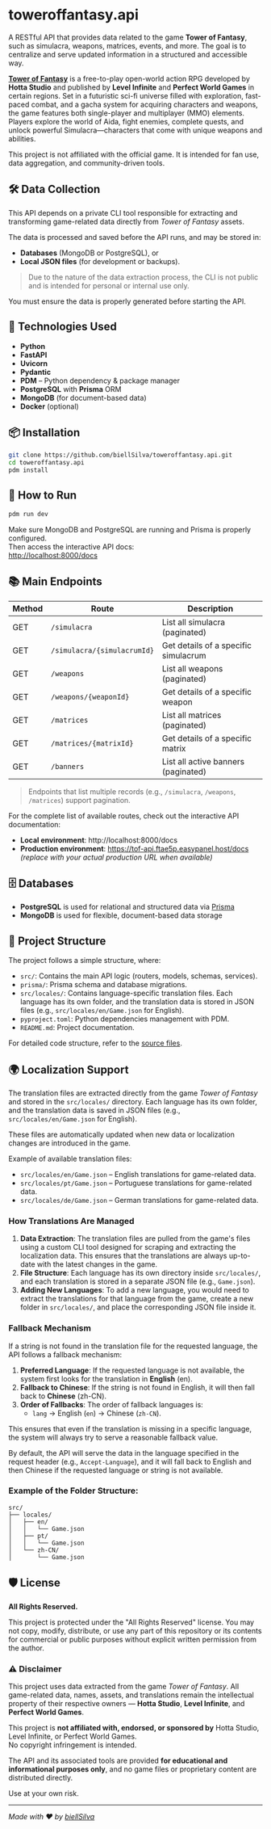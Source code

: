 # toweroffantasy.api

A RESTful API that provides data related to the game **Tower of Fantasy**, such as simulacra, weapons, matrices, events, and more. The goal is to centralize and serve updated information in a structured and accessible way.

[**Tower of Fantasy**](https://tof.perfectworld.com/en-us/index.html) is a free-to-play open-world action RPG developed by **Hotta Studio** and published by **Level Infinite** and **Perfect World Games** in certain regions. Set in a futuristic sci-fi universe filled with exploration, fast-paced combat, and a gacha system for acquiring characters and weapons, the game features both single-player and multiplayer (MMO) elements. Players explore the world of Aida, fight enemies, complete quests, and unlock powerful Simulacra—characters that come with unique weapons and abilities.

This project is not affiliated with the official game. It is intended for fan use, data aggregation, and community-driven tools.

## 🛠️ Data Collection

This API depends on a private CLI tool responsible for extracting and transforming game-related data directly from _Tower of Fantasy_ assets.

The data is processed and saved before the API runs, and may be stored in:

- **Databases** (MongoDB or PostgreSQL), or
- **Local JSON files** (for development or backups).

> Due to the nature of the data extraction process, the CLI is not public and is intended for personal or internal use only.

You must ensure the data is properly generated before starting the API.

## 🚀 Technologies Used

- **Python**
- **FastAPI**
- **Uvicorn**
- **Pydantic**
- **PDM** – Python dependency & package manager
- **PostgreSQL** with **Prisma** ORM
- **MongoDB** (for document-based data)
- **Docker** (optional)

## 📦 Installation

```bash
git clone https://github.com/biellSilva/toweroffantasy.api.git
cd toweroffantasy.api
pdm install
```

## 🔧 How to Run

```bash
pdm run dev
```

Make sure MongoDB and PostgreSQL are running and Prisma is properly configured.  
Then access the interactive API docs:  
[http://localhost:8000/docs](http://localhost:8000/docs)

## 📚 Main Endpoints

| Method | Route                       | Description                          |
| ------ | --------------------------- | ------------------------------------ |
| GET    | `/simulacra`                | List all simulacra (paginated)       |
| GET    | `/simulacra/{simulacrumId}` | Get details of a specific simulacrum |
| GET    | `/weapons`                  | List all weapons (paginated)         |
| GET    | `/weapons/{weaponId}`       | Get details of a specific weapon     |
| GET    | `/matrices`                 | List all matrices (paginated)        |
| GET    | `/matrices/{matrixId}`      | Get details of a specific matrix     |
| GET    | `/banners`                  | List all active banners (paginated)  |

> Endpoints that list multiple records (e.g., `/simulacra`, `/weapons`, `/matrices`) support pagination.

For the complete list of available routes, check out the interactive API documentation:

- **Local environment**: http://localhost:8000/docs
- **Production environment**: https://tof-api.ftae5p.easypanel.host/docs _(replace with your actual production URL when available)_

## 🗄️ Databases

- **PostgreSQL** is used for relational and structured data via [Prisma](https://www.prisma.io/)
- **MongoDB** is used for flexible, document-based data storage

## 📁 Project Structure

The project follows a simple structure, where:

- `src/`: Contains the main API logic (routers, models, schemas, services).
- `prisma/`: Prisma schema and database migrations.
- `src/locales/`: Contains language-specific translation files. Each language has its own folder, and the translation data is stored in JSON files (e.g., `src/locales/en/Game.json` for English).
- `pyproject.toml`: Python dependencies management with PDM.
- `README.md`: Project documentation.

For detailed code structure, refer to the [source files](https://github.com/biellSilva/toweroffantasy.api).

## 🌍 Localization Support

The translation files are extracted directly from the game _Tower of Fantasy_ and stored in the `src/locales/` directory. Each language has its own folder, and the translation data is saved in JSON files (e.g., `src/locales/en/Game.json` for English).

These files are automatically updated when new data or localization changes are introduced in the game.

Example of available translation files:

- `src/locales/en/Game.json` – English translations for game-related data.
- `src/locales/pt/Game.json` – Portuguese translations for game-related data.
- `src/locales/de/Game.json` – German translations for game-related data.

### How Translations Are Managed

1. **Data Extraction**: The translation files are pulled from the game's files using a custom CLI tool designed for scraping and extracting the localization data. This ensures that the translations are always up-to-date with the latest changes in the game.
2. **File Structure**: Each language has its own directory inside `src/locales/`, and each translation is stored in a separate JSON file (e.g., `Game.json`).
3. **Adding New Languages**: To add a new language, you would need to extract the translations for that language from the game, create a new folder in `src/locales/`, and place the corresponding JSON file inside it.

### Fallback Mechanism

If a string is not found in the translation file for the requested language, the API follows a fallback mechanism:

1. **Preferred Language**: If the requested language is not available, the system first looks for the translation in **English** (en).
2. **Fallback to Chinese**: If the string is not found in English, it will then fall back to **Chinese** (zh-CN).
3. **Order of Fallbacks**: The order of fallback languages is:
   - `lang` -> English (`en`) -> Chinese (`zh-CN`).

This ensures that even if the translation is missing in a specific language, the system will always try to serve a reasonable fallback value.

By default, the API will serve the data in the language specified in the request header (e.g., `Accept-Language`), and it will fall back to English and then Chinese if the requested language or string is not available.

### Example of the Folder Structure:

```
src/
├── locales/
│   ├── en/
│   │   └── Game.json
│   ├── pt/
│   │   └── Game.json
│   └── zh-CN/
│       └── Game.json
```

## 🛡️ License

**All Rights Reserved.**

This project is protected under the "All Rights Reserved" license. You may not copy, modify, distribute, or use any part of this repository or its contents for commercial or public purposes without explicit written permission from the author.

### ⚠️ Disclaimer

This project uses data extracted from the game _Tower of Fantasy_. All game-related data, names, assets, and translations remain the intellectual property of their respective owners — **Hotta Studio**, **Level Infinite**, and **Perfect World Games**.

This project is **not affiliated with, endorsed, or sponsored by** Hotta Studio, Level Infinite, or Perfect World Games.  
No copyright infringement is intended.

The API and its associated tools are provided **for educational and informational purposes only**, and no game files or proprietary content are distributed directly.

Use at your own risk.

---

_Made with ❤️ by [biellSilva](https://github.com/biellSilva)_
